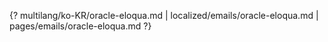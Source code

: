 {? multilang/ko-KR/oracle-eloqua.md | localized/emails/oracle-eloqua.md | pages/emails/oracle-eloqua.md ?}
